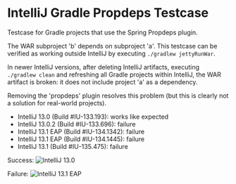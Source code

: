 IntelliJ Gradle Propdeps Testcase
=================================

Testcase for Gradle projects that use the Spring Propdeps plugin.

The WAR subproject 'b' depends on subproject 'a'. This testcase can be verified as working outside IntelliJ by executing `./gradlew jettyRunWar`.

In newer IntelliJ versions, after deleting IntelliJ artifacts, executing `./gradlew clean` and refreshing all Gradle projects within IntelliJ, the WAR artifact is broken: it does not include project 'a' as a dependency.

Removing the 'propdeps' plugin resolves this problem (but this is clearly not a solution for real-world projects).

* IntelliJ 13.0 (Build #IU-133.193): works like expected
* IntelliJ 13.0.2 (Build #IU-133.696): failure
* IntelliJ 13.1 EAP (Build #IU-134.1342): failure
* IntelliJ 13.1 EAP (Build #IU-134.1445): failure
* IntelliJ 13.1 (Build #IU-135.475): failure

Success:
![IntelliJ 13.0](https://raw.github.com/eveoh/intellij-gradle-testcase/master/success.png)

Failure:
![IntelliJ 13.1 EAP](https://raw.github.com/eveoh/intellij-gradle-testcase/master/failure.png)
